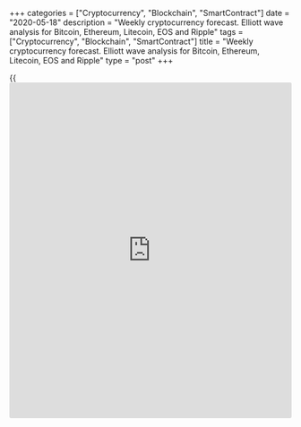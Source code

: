 +++
categories = ["Cryptocurrency", "Blockchain", "SmartContract"]
date = "2020-05-18"
description = "Weekly cryptocurrency forecast. Elliott wave analysis for Bitcoin, Ethereum, Litecoin, EOS and Ripple"
tags = ["Cryptocurrency", "Blockchain", "SmartContract"]
title = "Weekly cryptocurrency forecast. Elliott wave analysis for Bitcoin, Ethereum, Litecoin, EOS and Ripple"
type = "post"
+++

{{<iframe id="large-banner" src="https://www.bounty.group/#slide=9.0" width="100%" height="600" scrolling="no" style="border: 0px solid rgb(216, 221, 230); border-radius: 3px;">}}

May 18, 2020

May 18, 2020

Weekly Elliott wave cryptocurrency forecast and analysisRoman Onegin

## Forecast for BTCUSD, LTCUSD, ETHUSD, EOSUSD, XRPUSD pairs

###  **Elliott wave analysis for[BTCUSD][1]**

 **![LiteForex: Weekly cryptocurrency forecast. Elliott wave analysis
for Bitcoin, Ethereum, Litecoin, EOS and Ripple][2]**

In the [daily](https://www.fintecher.org/2020/03/03/forex-trading-daily-strategy/) BTCUSD chart, there is forming the fourth segment of the
upward global impulse wave, which has started developing after the
bullish impulse 3 finished. The down wave [W] has finished as a zigzag,
there is now unfolding the upward linking wave [X] as a double zigzag
(W)-(X)-(Y). Let see the chart structure in more detail in a shorter
timeframe.

![LiteForex: Weekly cryptocurrency forecast. Elliott wave analysis for
Bitcoin, Ethereum, Litecoin, EOS and Ripple][3]

Wave (W) is a complete bullish zigzag. Linking wave (X) is a double
zigzag W-X-Y. The market is now moving up in the (Y) zigzag that is
composed of three main sub-waves A-B-C. During this week, the final
segment of the A impulse could complete at a level of around 11000,
next, there should be a short correction down in the B correction. After
that, the price should resume rising in the C impulse towards a level of
13800. This level is the previous high created by zigzag (W)..

* * *

###  **Elliott wave analysis for[ETHUSD][4]**

 **![LiteForex: Weekly cryptocurrency forecast. Elliott wave analysis
for Bitcoin, Ethereum, Litecoin, EOS and Ripple][5]**

The ETHUSD market is following the triple zigzag [W]-[X]-[Y]-[X]-[Z].
The [daily](https://www.fintecher.org/2020/03/03/forex-trading-daily-strategy/) chart displays the fourth leg of this formation, which is the
linking wave [X]. This wave is unfolding as a double zigzag (W)-(X)-(Y),
where the sub-waves (W) and (X) have completed, and there is forming the
final upward zigzag (Y) that is composed of the sub-waves A-B-C. Let see
the structure of this zigzag in more detail in a shorter timeframe.

![LiteForex: Weekly cryptocurrency forecast. Elliott wave analysis for
Bitcoin, Ethereum, Litecoin, EOS and Ripple][6]

The market has formed the upward impulse wave A that is composed of five
sub-waves [1]-[2]-[3]-[4]-[5]. There has also completed the bear
correction B that is made up of three main sub-waves [A]-[B]-[C]. The
price is now rising in the initial part of the bullish impulse. There
should soon finish impulse 1 of a lower degree around the previous high,
level 226.48. After that, the price should fall a little in correction
2, as it is outlined in the chart.

* * *

###  **Elliott wave analysis for[LTCUSD][7]**

 **![LiteForex: Weekly cryptocurrency forecast. Elliott wave analysis
for Bitcoin, Ethereum, Litecoin, EOS and Ripple][8]**

The LTCUSD market continues forming the large plain upward zigzag A-B-C,
namely, its second leg, correction B. Wave B is unfolding as a triple
zigzag [W]-[X]-[Y]-[X]-[Z]. The first four legs of this triple zigzag
have completed. There is now forming the final motive wave [Z] that is
composed of three sub-waves (A)-(B)-(C). Let see the chart structure in
more detail in the eight-hour timeframe.

![LiteForex: Weekly cryptocurrency forecast. Elliott wave analysis for
Bitcoin, Ethereum, Litecoin, EOS and Ripple][9]

Within the zigzag currently unfolding, the down impulse wave (A),
consisting of five sub-waves, completed. After that, there has started
bullish correction (B) that may complete as a plain zigzag A-B-C. After
the first two sub-waves, A and B, completed, the market has resumed
rising in the initial part of the C impulse. Over the next few days, the
price could be rising in wave 1 to the level of the previous high,
created by the impulse A. Next, the price should fall a little in
correction 2, as it is outlined in the chart.

* * *

###  **Elliott wave analysis for[EOSUSD][10]**

 **![LiteForex: Weekly cryptocurrency forecast. Elliott wave analysis
for Bitcoin, Ethereum, Litecoin, EOS and Ripple][11]**

The EOSUSD market is following the global triple zigzag
[W]-[X]-[Y]-[X]-[Z], which started more than two years ago. There have
completed the first three segments of this triple zigzag. The price is
now rising in the linking wave [X]. Let us see the structure of this
wave in more detail in the eight-hour timeframe.

![LiteForex: Weekly cryptocurrency forecast. Elliott wave analysis for
Bitcoin, Ethereum, Litecoin, EOS and Ripple][12]

It is clear that the upward linking wave [X] has started after the down
wave [Y] finished. The [X] wave is composed of three sub-waves
(A)-(B)-(C). Impulse (A) finished, the bear correction (B) has completed
as a flat a-b-c. There is now developing the bullish impulse wave (C).
Over the next few weeks, the price should be rising in this wave towards
a level of 4.80.

* * *

###  **Wave analysis for[XRPUSD][13]**

 **![LiteForex: Weekly cryptocurrency forecast. Elliott wave analysis
for Bitcoin, Ethereum, Litecoin, EOS and Ripple][14]**

The XRPUSD chart is forming a triple zigzag. The chart displays the
final leg of this zigzag. The down motive wave (Y) completed as a double
zigzag. There is now forming the second linking wave [X]. Let us see its
structure in more detail.

![LiteForex: Weekly cryptocurrency forecast. Elliott wave analysis for
Bitcoin, Ethereum, Litecoin, EOS and Ripple][15]

The upward linking wave [X] is likely to complete as a plain zigzag
(A)-(B)-(C). Wave (A) is a five-wave bullish impulse, wave (B) is a bear
zigzag A-B-C, the (C) wave is an impulse that has just started
developing. Over the next few weeks, the market should be rising in the
(C) impulse to a level of 0.299.

* * *

P.S. Did you like my article? Share it in social networks: it will be
the best “thank you" :)

Ask me questions and comment below. I’ll be glad to answer your
questions and give necessary explanations.

 **Useful links:**

  * I recommend trying to trade with a reliable broker [here][16]. The system allows you to trade by yourself or copy successful traders from all across the globe.
  * Use my promo-code BLOG for getting deposit bonus 50% on LiteForex platform. Just enter this code in the appropriate field while [depositing][17] your trading account.
  * Telegram channel with high-quality analytics, Forex reviews, training articles, and other useful things for traders <t.me/liteforex>

## Price chart of BTCUSD in real time mode

![Weekly Elliott wave cryptocurrency forecast and analysis][18]

The content of this article reflects the author’s opinion and does not
necessarily reflect the official position of LiteForex. The material
published on this page is provided for informational purposes only and
should not be considered as the provision of investment advice for the
purposes of Directive 2004/39/EC.

Rate this article:

{{value}}

( {{count}} {{title}} )

   1. my.liteforex.com/trading/chart?symbol=BTCUSD
   2. cdn.liteforex.com/cache/uploads/blog_post/wave-analysis-crypto/18-05-2020X/BTCUSDDaily.png?w=30&s=de6ee23c1bb07265b10781e6103334bf
   3. cdn.liteforex.com/cache/uploads/blog_post/wave-analysis-crypto/18-05-2020X/BTCUSDH8.png?w=30&s=919b5a9b48bd2f7dfa16dd61bc2c7728
   4. my.liteforex.com/trading/chart?symbol=ETHUSD
   5. cdn.liteforex.com/cache/uploads/blog_post/wave-analysis-crypto/18-05-2020X/ETHUSDDaily.png?w=30&s=135272c80535cce1324ac08ca1cc0752
   6. cdn.liteforex.com/cache/uploads/blog_post/wave-analysis-crypto/18-05-2020X/ETHUSDH8.png?w=30&s=219702f4bc4c0e7cf59dfe67372b4020
   7. my.liteforex.com/trading/chart?symbol=LTCUSD
   8. cdn.liteforex.com/cache/uploads/blog_post/wave-analysis-crypto/18-05-2020X/LTCUSDDaily.png?w=30&s=b3bdc313f474af89f37ac5a96b17ff45
   9. cdn.liteforex.com/cache/uploads/blog_post/wave-analysis-crypto/18-05-2020X/LTCUSDH4.png?w=30&s=589188366b45c404aa6aeda4390239fe
   10. my.liteforex.com/trading/chart?symbol=EOSUSD
   11. cdn.liteforex.com/cache/uploads/blog_post/wave-analysis-crypto/18-05-2020X/EOSUSDDaily.png?w=30&s=e9ac77a724876f28fa8ae62f0b08ca8a
   12. cdn.liteforex.com/cache/uploads/blog_post/wave-analysis-crypto/18-05-2020X/EOSUSDH8.png?w=30&s=445beae87558f7dcad9d9977376f245f
   13. my.liteforex.com/trading/chart?symbol=XRPUSD
   14. cdn.liteforex.com/cache/uploads/blog_post/wave-analysis-crypto/18-05-2020X/XRPUSDDaily.png?w=30&s=a244e57cb5679f2032ff012b686811b7
   15. cdn.liteforex.com/cache/uploads/blog_post/wave-analysis-crypto/18-05-2020X/XRPUSDH8.png?w=30&s=a201db13710be3ae2ccf00151f8bd311
   16. my.liteforex.com/?category=analysts-opinions&slug=weekly-elliott-wave-cryptocurrency-forecast-and-analysis-2020-05-18&openPopup=%2Fregistration%2Fpopup&utm_source=blog&utm_medium=article&utm_campaign=bonus
   17. my.liteforex.com/deposit/?category=analysts-opinions&slug=weekly-elliott-wave-cryptocurrency-forecast-and-analysis-2020-05-18&promo_code=BLOG&utm_source=blog&utm_medium=article&utm_campaign=bonus
   18. cdn.liteforex.com/cache/uploads/blog_post/wave-analysis-crypto/1-elliott-waves-weekly-forecast-for-[BTC](https://www.playgroundfx.com/blog/who-is-the-creator-of-bitcoin/)usd-ethusd-ltcusd-eosusd-xrpusd_1000x545.jpg?q=75&w=1000&s=1480cfce2406c81b57be8a77076342f1